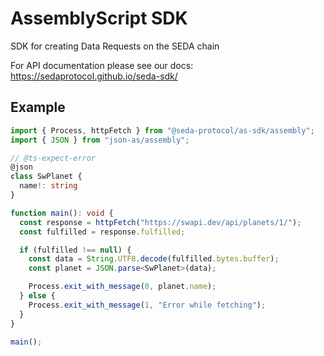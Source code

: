 # AssemblyScript SDK

SDK for creating Data Requests on the SEDA chain

For API documentation please see our docs: https://sedaprotocol.github.io/seda-sdk/

## Example

```ts
import { Process, httpFetch } from "@seda-protocol/as-sdk/assembly";
import { JSON } from "json-as/assembly";

// @ts-expect-error
@json
class SwPlanet {
  name!: string
}

function main(): void {
  const response = httpFetch("https://swapi.dev/api/planets/1/");
  const fulfilled = response.fulfilled;

  if (fulfilled !== null) {
    const data = String.UTF8.decode(fulfilled.bytes.buffer);
    const planet = JSON.parse<SwPlanet>(data);

    Process.exit_with_message(0, planet.name);
  } else {
    Process.exit_with_message(1, "Error while fetching");
  }
}

main();
```
